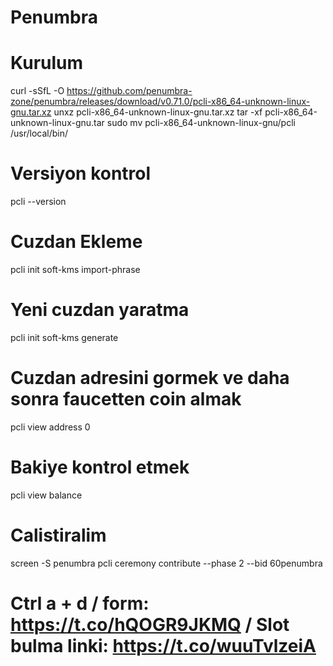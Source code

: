 # Penumbra
# Kurulum
 curl -sSfL -O https://github.com/penumbra-zone/penumbra/releases/download/v0.71.0/pcli-x86_64-unknown-linux-gnu.tar.xz
 unxz pcli-x86_64-unknown-linux-gnu.tar.xz
 tar -xf pcli-x86_64-unknown-linux-gnu.tar
 sudo mv pcli-x86_64-unknown-linux-gnu/pcli /usr/local/bin/
# Versiyon kontrol
 pcli --version
# Cuzdan Ekleme
 pcli init soft-kms import-phrase
# Yeni cuzdan yaratma
 pcli init soft-kms generate
# Cuzdan adresini gormek ve daha sonra faucetten coin almak
 pcli view address 0
# Bakiye kontrol etmek
 pcli view balance
# Calistiralim
 screen -S penumbra
 pcli ceremony contribute --phase 2 --bid 60penumbra

# Ctrl a + d   / form: https://t.co/hQOGR9JKMQ  / Slot bulma linki: https://t.co/wuuTvlzeiA
